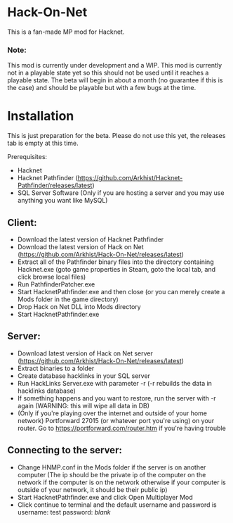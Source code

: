 # Hack-On-Net
This is a fan-made MP mod for Hacknet. 

### **Note**:

This mod is currently under development and a WIP. This mod is currently not in a playable state yet so this should not be used until it reaches a playable state. The beta will begin in about a month (no guarantee if this is the case) and should be playable but with a few bugs at the time.

# Installation
This is just preparation for the beta. Please do not use this yet, the releases tab is empty at this time.

Prerequisites:
- Hacknet
- Hacknet Pathfinder (https://github.com/Arkhist/Hacknet-Pathfinder/releases/latest)
- SQL Server Software (Only if you are hosting a server and you may use anything you want like MySQL)

## Client:
- Download the latest version of Hacknet Pathfinder
- Download the latest version of Hack on Net (https://github.com/Arkhist/Hack-On-Net/releases/latest)
- Extract all of the Pathfinder binary files into the directory containing Hacknet.exe (goto game properties in Steam, goto the local tab, and click browse local files)
- Run PathfinderPatcher.exe
- Start HacknetPathfinder.exe and then close (or you can merely create a Mods folder in the game directory)
- Drop Hack on Net DLL into Mods directory
- Start HacknetPathfinder.exe

## Server:
- Download latest version of Hack on Net server (https://github.com/Arkhist/Hack-On-Net/releases/latest)
- Extract binaries to a folder
- Create database hacklinks in your SQL server
- Run HackLinks Server.exe with parameter -r (-r rebuilds the data in hacklinks database)
- If something happens and you want to restore, run the server with -r again (WARNING: this will wipe all data in DB)
- (Only if you're playing over the internet and outside of your home network) Portforward 27015 (or whatever port you're using) on your router. Go to https://portforward.com/router.htm if you're having trouble

## Connecting to the server:
- Change HNMP.conf in the Mods folder if the server is on another computer (The ip should be the private ip of the computer on the network if the computer is on the network otherwise if your computer is outside of your network, it should be their public ip)
- Start HacknetPathfinder.exe and click Open Multiplayer Mod
- Click continue to terminal and the default username and password is username: test password: *blank*
